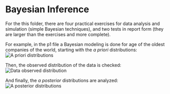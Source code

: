 # Bayesian Inference

For the this folder, there are four practical exercises for data analysis and simulation (simple Bayesian techniques), and two tests in report form (they are larger than the exercises and more complete).

For example, in the p1 file a Bayesian modeling is done for age of the oldest companies of the world, starting with the _a priori_ distributions:
![_A priori_ distributions](/images/prioris.png)

Then, the observed distribution of the data is checked:
![Data observed distribution](/images/dados_obs.png)

And finally, the _a posterior_ distributions are analyzed:
![_A posterior_ distributions](/images/posterioris.png)